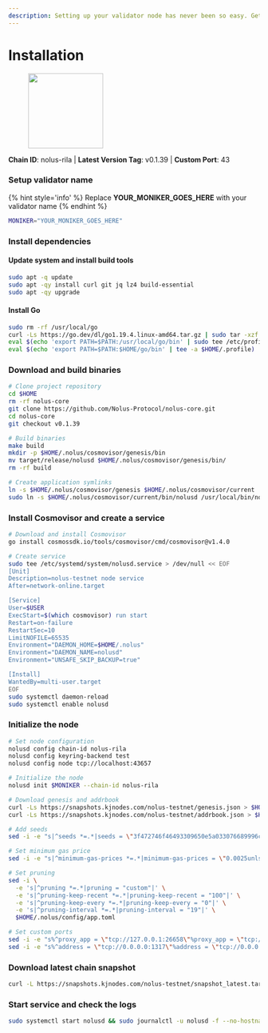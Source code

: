 ```yaml
---
description: Setting up your validator node has never been so easy. Get your validator running in minutes by following step by step instructions.
---
```


# Installation

<figure><img src="https://raw.githubusercontent.com/kj89/testnet_manuals/main/pingpub/logos/nolus.png" width="150" alt=""><figcaption></figcaption></figure>

**Chain ID**: nolus-rila | **Latest Version Tag**: v0.1.39 | **Custom Port**: 43

### Setup validator name

{% hint style='info' %}
Replace **YOUR_MONIKER_GOES_HERE** with your validator name
{% endhint %}

```bash
MONIKER="YOUR_MONIKER_GOES_HERE"
```

### Install dependencies

#### Update system and install build tools

```bash
sudo apt -q update
sudo apt -qy install curl git jq lz4 build-essential
sudo apt -qy upgrade
```

#### Install Go

```bash
sudo rm -rf /usr/local/go
curl -Ls https://go.dev/dl/go1.19.4.linux-amd64.tar.gz | sudo tar -xzf - -C /usr/local
eval $(echo 'export PATH=$PATH:/usr/local/go/bin' | sudo tee /etc/profile.d/golang.sh)
eval $(echo 'export PATH=$PATH:$HOME/go/bin' | tee -a $HOME/.profile)
```

### Download and build binaries

```bash
# Clone project repository
cd $HOME
rm -rf nolus-core
git clone https://github.com/Nolus-Protocol/nolus-core.git
cd nolus-core
git checkout v0.1.39

# Build binaries
make build
mkdir -p $HOME/.nolus/cosmovisor/genesis/bin
mv target/release/nolusd $HOME/.nolus/cosmovisor/genesis/bin/
rm -rf build

# Create application symlinks
ln -s $HOME/.nolus/cosmovisor/genesis $HOME/.nolus/cosmovisor/current
sudo ln -s $HOME/.nolus/cosmovisor/current/bin/nolusd /usr/local/bin/nolusd
```

### Install Cosmovisor and create a service

```bash
# Download and install Cosmovisor
go install cosmossdk.io/tools/cosmovisor/cmd/cosmovisor@v1.4.0

# Create service
sudo tee /etc/systemd/system/nolusd.service > /dev/null << EOF
[Unit]
Description=nolus-testnet node service
After=network-online.target

[Service]
User=$USER
ExecStart=$(which cosmovisor) run start
Restart=on-failure
RestartSec=10
LimitNOFILE=65535
Environment="DAEMON_HOME=$HOME/.nolus"
Environment="DAEMON_NAME=nolusd"
Environment="UNSAFE_SKIP_BACKUP=true"

[Install]
WantedBy=multi-user.target
EOF
sudo systemctl daemon-reload
sudo systemctl enable nolusd
```

### Initialize the node

```bash
# Set node configuration
nolusd config chain-id nolus-rila
nolusd config keyring-backend test
nolusd config node tcp://localhost:43657

# Initialize the node
nolusd init $MONIKER --chain-id nolus-rila

# Download genesis and addrbook
curl -Ls https://snapshots.kjnodes.com/nolus-testnet/genesis.json > $HOME/.nolus/config/genesis.json
curl -Ls https://snapshots.kjnodes.com/nolus-testnet/addrbook.json > $HOME/.nolus/config/addrbook.json

# Add seeds
sed -i -e "s|^seeds *=.*|seeds = \"3f472746f46493309650e5a033076689996c8881@nolus-testnet.rpc.kjnodes.com:43659\"|" $HOME/.nolus/config/config.toml

# Set minimum gas price
sed -i -e "s|^minimum-gas-prices *=.*|minimum-gas-prices = \"0.0025unls\"|" $HOME/.nolus/config/app.toml

# Set pruning
sed -i \
  -e 's|^pruning *=.*|pruning = "custom"|' \
  -e 's|^pruning-keep-recent *=.*|pruning-keep-recent = "100"|' \
  -e 's|^pruning-keep-every *=.*|pruning-keep-every = "0"|' \
  -e 's|^pruning-interval *=.*|pruning-interval = "19"|' \
  $HOME/.nolus/config/app.toml

# Set custom ports
sed -i -e "s%^proxy_app = \"tcp://127.0.0.1:26658\"%proxy_app = \"tcp://127.0.0.1:43658\"%; s%^laddr = \"tcp://127.0.0.1:26657\"%laddr = \"tcp://127.0.0.1:43657\"%; s%^pprof_laddr = \"localhost:6060\"%pprof_laddr = \"localhost:43060\"%; s%^laddr = \"tcp://0.0.0.0:26656\"%laddr = \"tcp://0.0.0.0:43656\"%; s%^prometheus_listen_addr = \":26660\"%prometheus_listen_addr = \":43660\"%" $HOME/.nolus/config/config.toml
sed -i -e "s%^address = \"tcp://0.0.0.0:1317\"%address = \"tcp://0.0.0.0:43317\"%; s%^address = \":8080\"%address = \":43080\"%; s%^address = \"0.0.0.0:9090\"%address = \"0.0.0.0:43090\"%; s%^address = \"0.0.0.0:9091\"%address = \"0.0.0.0:43091\"%; s%^address = \"0.0.0.0:8545\"%address = \"0.0.0.0:43545\"%; s%^ws-address = \"0.0.0.0:8546\"%ws-address = \"0.0.0.0:43546\"%" $HOME/.nolus/config/app.toml
```

### Download latest chain snapshot

```bash
curl -L https://snapshots.kjnodes.com/nolus-testnet/snapshot_latest.tar.lz4 | tar -Ilz4 -xf - -C $HOME/.nolus
```

### Start service and check the logs

```bash
sudo systemctl start nolusd && sudo journalctl -u nolusd -f --no-hostname -o cat
```
